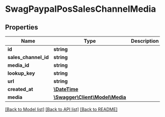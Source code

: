 # SwagPaypalPosSalesChannelMedia

## Properties
Name | Type | Description | Notes
------------ | ------------- | ------------- | -------------
**id** | **string** |  | [optional] 
**sales_channel_id** | **string** |  | 
**media_id** | **string** |  | 
**lookup_key** | **string** |  | [optional] 
**url** | **string** |  | [optional] 
**created_at** | [**\DateTime**](\DateTime.md) |  | 
**media** | [**\Swagger\Client\Model\Media**](Media.md) |  | [optional] 

[[Back to Model list]](../../README.md#documentation-for-models) [[Back to API list]](../../README.md#documentation-for-api-endpoints) [[Back to README]](../../README.md)

